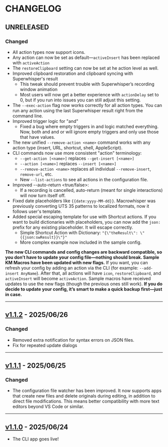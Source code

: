 # CHANGELOG

## UNRELEASED
### Changed
* All action types now support icons.
* Any action can now be set as default—`activeInsert` has been replaced with `activeAction`
* The `restoreClipboard` setting can now be set at he action level as well.
* Improved clipboard restoration and clipboard syncing with Superwhisper's result
  * This tweak should prevent trouble with Superwhisper’s recording window animation
  * Most users will now get a better experience with `actionDelay` set to 0, but if you run into issues you can still adjust this setting.
* The `--exec-action` flag now works correctly for all action types. You can run any action using the last Superwhisper result right from the command line.
* Improved trigger logic for "and"
  * Fixed a bug where empty triggers in and logic matched everything. Now, both and and or will ignore empty triggers and only use those that have values.
* The new unified `--remove-action <name>` command works with any action type (insert, URL, shortcut, shell, AppleScript).
* CLI commands now use more consistent "action" terminology:
  * `--get-action [<name>]` replaces `--get-insert [<name>]`
  * `--action [<name>]` replaces `--insert [<name>]`
  * `--remove-action <name>` replaces all individual `--remove-insert`, `remove-url`, etc.
  * New `--list-actions` to see all actions in the configuration file.
* Improved --auto-return <true/false>:
  * If a recording is cancelled, auto-return (meant for single interactions) will now turn itself off.
* Fixed date placeholders like `{{date:yyyy-MM-dd}}`. Macrowhisper was previously converting UTS 35 patterns to localized formats, now it follows user's template.
* Added special escaping template for use with Shortcut actions. If you want to build dictionaries with placeholders, you can now add the `json:` prefix for any existing placeholder. It will escape correctly.
  * Simple Shortcut Action with Dictionary: `"{\"theResult\": \"{{json:swResult}}\"}"`
  * More complex example now included in the sample config.

**The new CLI commands and config changes are backward compatible, so you don’t have to update your config file—nothing should break. Sample KM Macros have been updated with new flags.** If you want, you can refresh your config by adding an action via the CLI (for example: `--add-insert AnyName`). After that, all actions will have `icon`, `restoreClipboard`, and `activeInsert` will become `activeAction`. Sample macros have received updates to use the new flags (though the previous ones still work). **If you do decide to update your config, it’s smart to make a quick backup first—just in case.**

---
## [v1.1.2](https://github.com/ognistik/macrowhisper/releases/tag/v1.1.2) - 2025/06/26
### Changed
* Removed extra notification for syntax errors on JSON files.
* Fix for repeated update dialogs

---
## [v1.1.1](https://github.com/ognistik/macrowhisper/releases/tag/v1.1.1) - 2025/06/25
### Changed
* The configuration file watcher has been improved.
    It now supports apps that create new files and delete originals during editing, in addition to direct file modifications. This means better compatibility with more text editors beyond VS Code or similar.

---
## [v1.1.0](https://github.com/ognistik/macrowhisper/releases/tag/v1.1.0) - 2025/06/24
* The CLI app goes live!